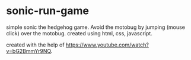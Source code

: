 # sonic-run-game
simple sonic the hedgehog game. Avoid the motobug by jumping (mouse click) over the motobug.  created using html, css, javascript. 

created with the help of https://www.youtube.com/watch?v=bG2BmmYr9NQ.
